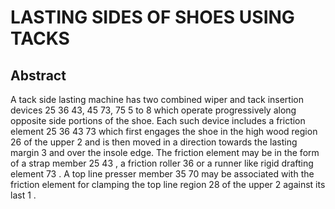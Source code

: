 # LASTING SIDES OF SHOES USING TACKS

## Abstract
A tack side lasting machine has two combined wiper and tack insertion devices 25 36 43, 45 73, 75 5 to 8 which operate progressively along opposite side portions of the shoe. Each such device includes a friction element 25 36 43 73 which first engages the shoe in the high wood region 26 of the upper 2 and is then moved in a direction towards the lasting margin 3 and over the insole edge. The friction element may be in the form of a strap member 25 43 , a friction roller 36 or a runner like rigid drafting element 73 . A top line presser member 35 70 may be associated with the friction element for clamping the top line region 28 of the upper 2 against its last 1 .